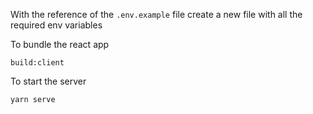 With the reference of the `.env.example` file create a new file with all the required env variables

To bundle the react app

`build:client`

To start the server

`yarn serve`
